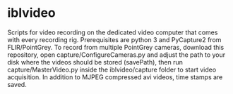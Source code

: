 # iblvideo
Scripts for video recording on the dedicated video computer that comes with every recording rig.
Prerequisites are python 3 and PyCapture2 from FLIR/PointGrey. To record from multiple PointGrey cameras, download this repository, open capture/ConfigureCameras.py and adjust the path to your disk where the videos should be stored (savePath), then run capture/MasterVideo.py inside the iblvideo/capture folder to start video acquisition. In addition to MJPEG compressed avi videos, time stamps are saved.
